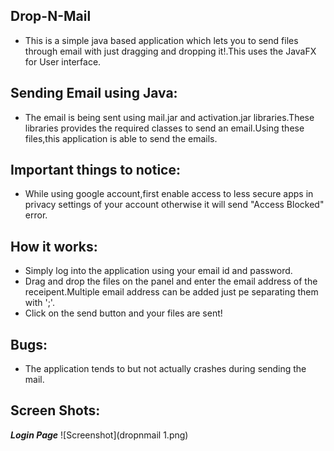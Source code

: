 ## Drop-N-Mail
- This is a simple java based application which lets you to send files through email with just dragging and dropping it!.This uses the JavaFX for User interface.

## Sending Email using Java:
- The email is being sent using mail.jar and activation.jar libraries.These libraries provides the required classes to send an email.Using these files,this application is able to send the emails.

## Important things to notice:
- While using google account,first enable access to less secure apps in privacy settings of your account otherwise it will send "Access Blocked" error.


## How it works:
- Simply log into the application using your email id and password.
- Drag and drop the files on the panel and enter the email address of the receipent.Multiple email address can be added just pe separating them with ';'.
- Click on the send button and your files are sent!

## Bugs:
- The application tends to but not actually crashes during sending the mail.


## Screen Shots:
***Login Page***
![Screenshot](dropnmail 1.png)
